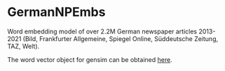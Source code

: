 # GermanNPEmbs

Word embedding model of over 2.2M German newspaper articles 2013-2021 (Bild, Frankfurter Allgemeine, Spiegel Online, Süddeutsche Zeitung, TAZ, Welt).

The word vector object for gensim can be obtained [here](https://www.dropbox.com/s/xmljzunlx337dfz/word2vec.wordvectors.vectors.npy?dl=1).
